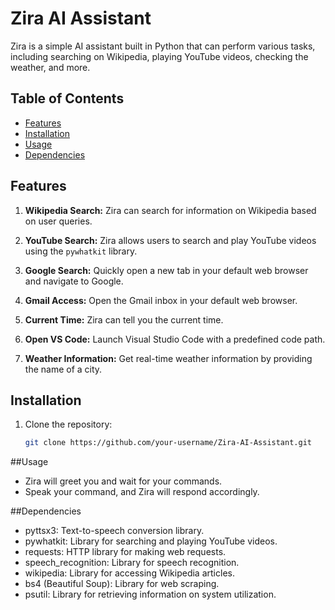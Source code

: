 # Zira AI Assistant

Zira is a simple AI assistant built in Python that can perform various tasks, including searching on Wikipedia, playing YouTube videos, checking the weather, and more.

## Table of Contents
- [Features](#features)
- [Installation](#installation)
- [Usage](#usage)
- [Dependencies](#dependencies)

## Features

1. **Wikipedia Search:** Zira can search for information on Wikipedia based on user queries.

2. **YouTube Search:** Zira allows users to search and play YouTube videos using the `pywhatkit` library.

3. **Google Search:** Quickly open a new tab in your default web browser and navigate to Google.

4. **Gmail Access:** Open the Gmail inbox in your default web browser.

5. **Current Time:** Zira can tell you the current time.

6. **Open VS Code:** Launch Visual Studio Code with a predefined code path.

7. **Weather Information:** Get real-time weather information by providing the name of a city.

## Installation

1. Clone the repository:
   ```bash
   git clone https://github.com/your-username/Zira-AI-Assistant.git

##Usage
* Zira will greet you and wait for your commands.
* Speak your command, and Zira will respond accordingly.

  
##Dependencies
* pyttsx3: Text-to-speech conversion library.
* pywhatkit: Library for searching and playing YouTube videos.
* requests: HTTP library for making web requests.
* speech_recognition: Library for speech recognition.
* wikipedia: Library for accessing Wikipedia articles.
* bs4 (Beautiful Soup): Library for web scraping.
* psutil: Library for retrieving information on system utilization.
